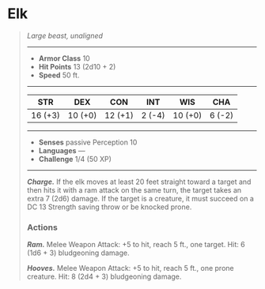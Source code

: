 # Elk
>*Large beast, unaligned*
>___
>- **Armor Class** 10
>- **Hit Points** 13 (2d10 + 2)
>- **Speed** 50 ft.
>___
>|STR|DEX|CON|INT|WIS|CHA|
>|:---:|:---:|:---:|:---:|:---:|:---:|
>|16 (+3)|10 (+0)|12 (+1)|2 (-4)|10 (+0)|6 (-2)|
>___
>- **Senses** passive Perception 10
>- **Languages** —
>- **Challenge** 1/4 (50 XP)
>___
>***Charge.*** If the elk moves at least 20 feet straight toward a target and then hits it with a ram attack on the same turn, the target takes an extra 7 (2d6) damage. If the target is a creature, it must succeed on a DC 13 Strength saving throw or be knocked prone.  
>
>### Actions
>***Ram.*** Melee Weapon Attack: +5 to hit, reach 5 ft., one target. Hit: 6 (1d6 + 3) bludgeoning damage.  
>
>***Hooves.*** Melee Weapon Attack: +5 to hit, reach 5 ft., one prone creature. Hit: 8 (2d4 + 3) bludgeoning damage.